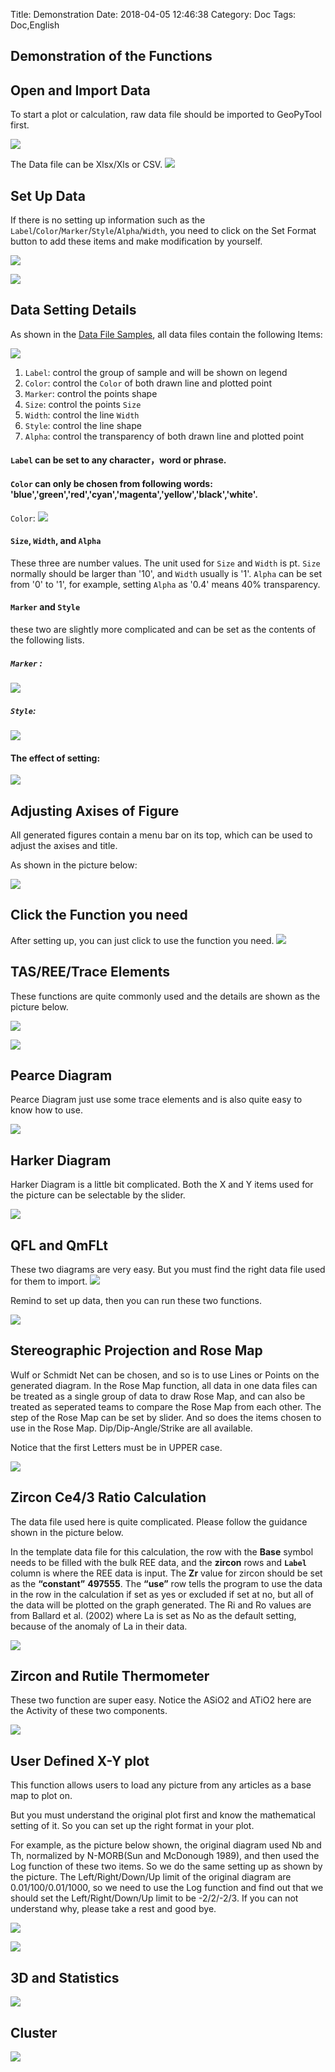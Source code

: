 Title: Demonstration
Date: 2018-04-05 12:46:38
Category: Doc
Tags: Doc,English


## Demonstration of the Functions


## Open and Import Data
To start a plot or calculation, raw data file should be imported to GeoPyTool first.

![](https://github.com/GeoPyTool/GeoPyTool/blob/master/images/01.ImportData.png?raw=true)


The Data file can be Xlsx/Xls or CSV.
![](https://raw.githubusercontent.com/GeoPyTool/GeoPyTool/master/img/ChooseAndImport.png)

## Set Up Data

If there is no setting up information such as the `Label`/`Color`/`Marker`/`Style`/`Alpha`/`Width`, you need to click on the Set Format button to add these items and make modification by yourself.

![](https://raw.githubusercontent.com/GeoPyTool/GeoPyTool/master/img/SetDataUp.png)

![](https://raw.githubusercontent.com/GeoPyTool/GeoPyTool/master/img/SettingDataUp.png)

## Data Setting Details

As shown in the [Data File Samples](https://github.com/GeoPyTool/GeoPyTool/tree/master/DataFileSamples), all data files contain the following Items:

![](https://raw.githubusercontent.com/GeoPyTool/GeoPyTool/master/images/SettingArea.png)

1. `Label`: control the group of sample and will be shown on legend
2. `Color`: control the `Color` of both drawn line and plotted point
3. `Marker`: control the points shape
4. `Size`: control the points `Size`
5. `Width`: control the line `Width`
6. `Style`: control the line shape
7. `Alpha`: control the transparency of both drawn line and plotted point

#### `Label` can be set to any character，word or phrase.

#### `Color` can only be chosen from following words: 'blue','green','red','cyan','magenta','yellow','black','white'.

`Color`:
![](https://github.com/GeoPyTool/GeoPyTool/blob/master/images/ColorList.png?raw=true)

#### `Size`, `Width`, and `Alpha`
These three are number values. The unit used for `Size` and `Width` is pt. `Size` normally should be larger than '10', and `Width` usually is '1'. `Alpha` can be set from '0' to '1', for example, setting `Alpha` as '0.4' means 40% transparency.

#### `Marker` and `Style`
these two are slightly more complicated and can be set as the contents of the following lists.

##### `Marker` :
![](https://github.com/GeoPyTool/GeoPyTool/blob/master/images/MarkerList.png?raw=true)

##### `Style`:
![](https://github.com/GeoPyTool/GeoPyTool/blob/master/images/StyleList.png?raw=true)

#### The effect of setting:
![](https://raw.githubusercontent.com/GeoPyTool/GeoPyTool/master/images/SettingEffect.png)


## Adjusting Axises of Figure

All generated figures contain a menu bar on its top, which can be used to adjust the axises and title. 

As shown in the picture below:

![](https://raw.githubusercontent.com/GeoPyTool/GeoPyTool/master/images/Axis%20Adjustment.png)

## Click the Function you need

After setting up, you can just click to use the function you need.
![](https://raw.githubusercontent.com/GeoPyTool/GeoPyTool/master/img/ClickOnTheFunction.png)

## TAS/REE/Trace Elements

These functions are quite commonly used and the details are shown as the picture below.

![](https://github.com/GeoPyTool/GeoPyTool/blob/master/images/02.Save%20Image.png?raw=true)

![](https://raw.githubusercontent.com/GeoPyTool/GeoPyTool/master/img/TAS-REE-Trace.png)


## Pearce Diagram

Pearce Diagram just use some trace elements and is also quite easy to know how to use.

![](https://raw.githubusercontent.com/GeoPyTool/GeoPyTool/master/img/Pearce.png)

## Harker Diagram

Harker Diagram is a little bit complicated. Both the X and Y items used for the picture can be selectable by the slider.

![](https://raw.githubusercontent.com/GeoPyTool/GeoPyTool/master/img/Harker.png)

## QFL and QmFLt

These two diagrams are very easy. But you must find the right data file used for them to import.
![](https://raw.githubusercontent.com/GeoPyTool/GeoPyTool/master/img/ImportQFL.png)

Remind to set up data, then you can run these two functions.

![](https://raw.githubusercontent.com/GeoPyTool/GeoPyTool/master/img/QFLandQmFLt.png)

## Stereographic Projection and Rose Map

Wulf or Schmidt Net can be chosen, and so is to use Lines or Points on the generated diagram.
In the Rose Map function, all data in one data files can be treated as a single group of data to draw Rose Map, and can also be treated as seperated teams to compare the Rose Map from each other. The step of the Rose Map can be set by slider. And so does the items chosen to use in the Rose Map. Dip/Dip-Angle/Strike are all available.

Notice that the first Letters must be in UPPER case.

![](https://raw.githubusercontent.com/GeoPyTool/GeoPyTool/master/img/StereoAndRose.png)

## Zircon Ce4/3 Ratio Calculation

The data file used here is quite complicated. Please follow the guidance shown in the picture below.

In the template data file for this calculation, the row with the **Base** symbol needs to be filled with the bulk REE data, and the **zircon** rows and **`Label`** column is where the REE data is input. The **Zr** value for zircon should be set as the **“constant”** **497555**. The **“use”** row tells the program to use the data in the row in the calculation if set as yes or excluded if set at no, but all of the data will be plotted on the graph generated. The Ri and Ro values are from Ballard et al. (2002) where La is set as No as the default setting, because of the anomaly of La in their data.

![](https://raw.githubusercontent.com/GeoPyTool/GeoPyTool/master/img/ZriconCeCalculation.png)


## Zircon and Rutile Thermometer

These two function are super easy. Notice the ASiO2 and ATiO2 here are the Activity of these two components.

![](https://raw.githubusercontent.com/GeoPyTool/GeoPyTool/master/img/Thermometer.png)




## User Defined X-Y plot

This function allows users to load any picture from any articles as a base map to plot on.

But you must understand the original plot first and know the mathematical setting of it. So you can set up the right format in your plot.

For example, as the picture below shown,  the original diagram used Nb and Th, normalized by N-MORB(Sun and McDonough 1989), and then used the Log function of these two items. So we do the same setting up as shown by the picture. The Left/Right/Down/Up limit of the original diagram are 0.01/100/0.01/1000, so we need to use the Log function and find out that we should set the Left/Right/Down/Up limit to be -2/2/-2/3. If you can not understand why, please take a rest and good bye.

![](https://raw.githubusercontent.com/GeoPyTool/GeoPyTool/master/img/UserDefinedXY.png)

![](https://github.com/GeoPyTool/GeoPyTool/blob/master/images/03.LoadBaseMap.png?raw=true)


## 3D and Statistics
![](https://github.com/GeoPyTool/GeoPyTool/blob/master/images/04.Statistical.png?raw=true)


## Cluster

![](https://github.com/GeoPyTool/GeoPyTool/blob/master/images/05.Cluster.png?raw=true)




